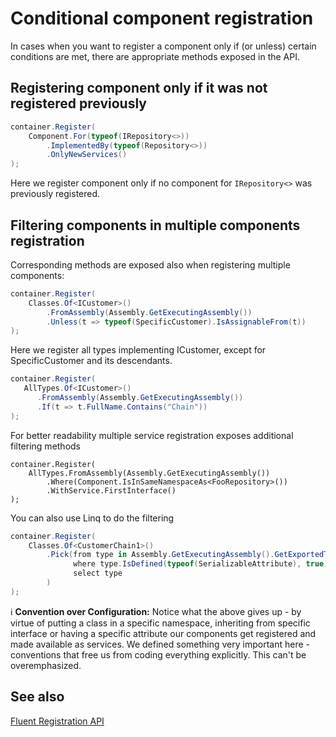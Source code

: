# Conditional component registration

In cases when you want to register a component only if (or unless) certain conditions are met, there are appropriate
methods exposed in the API.

## Registering component only if it was not registered previously

```csharp
container.Register(
    Component.For(typeof(IRepository<>))
        .ImplementedBy(typeof(Repository<>))
        .OnlyNewServices()
);
```

Here we register component only if no component for `IRepository<>` was previously registered.

## Filtering components in multiple components registration

Corresponding methods are exposed also when registering multiple components:

```csharp
container.Register(
    Classes.Of<ICustomer>()
        .FromAssembly(Assembly.GetExecutingAssembly())
        .Unless(t => typeof(SpecificCustomer).IsAssignableFrom(t))
);
```

Here we register all types implementing ICustomer, except for SpecificCustomer and its descendants.

```csharp
container.Register(
   AllTypes.Of<ICustomer>()
      .FromAssembly(Assembly.GetExecutingAssembly())
      .If(t => t.FullName.Contains("Chain"))
);
```

For better readability multiple service registration exposes additional filtering methods

```
container.Register(
    AllTypes.FromAssembly(Assembly.GetExecutingAssembly())
        .Where(Component.IsInSameNamespaceAs<FooRepository>())
        .WithService.FirstInterface()
);
```

You can also use Linq to do the filtering

```csharp
container.Register(
    Classes.Of<CustomerChain1>()
        .Pick(from type in Assembly.GetExecutingAssembly().GetExportedTypes()
              where type.IsDefined(typeof(SerializableAttribute), true)
              select type
        )
);
```

:information_source: **Convention over Configuration:** Notice what the above gives up - by virtue of putting a class in
a specific namespace, inheriting from specific interface or having a specific attribute our components get registered
and made available as services. We defined something very important here - conventions that free us from coding
everything explicitly. This can't be overemphasized.

## See also

[Fluent Registration API](fluent-registration-api.md)